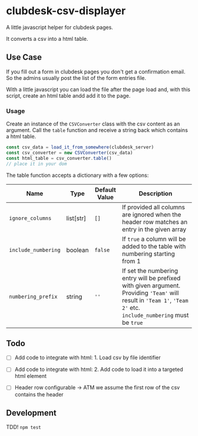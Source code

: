 # clubdesk-csv-displayer

A little javascript helper for clubdesk pages. 

It converts a csv into a html table.

## Use Case

If you fill out a form in clubdesk pages you don't get a confirmation email. So the admins usually post the list of the form entries file.

With a little javascript you can load the file after the page load and, with this script, create an html table andd add it to the page.


### Usage

Create an instance of the `CSVConverter` class with the csv content as an argument. Call the `table` function and 
receive a string back which contains a html table.

```javascript
const csv_data = load_it_from_somewhere(clubdesk_server)
const csv_converter = new CSVConverter(csv_data)
const html_table = csv_converter.table()
// place it in your dom

```



The table function accepts a dictionary with a few options:

| Name                | Type      | Default Value | Description |
| -----------------   | ----------| ------------- | ----------- |
| `ignore_columns`    | list[str] | `[]`          | If provided all columns are ignored when the header row matches an entry in the given array  
| `include_numbering` | boolean   | `false`       | If `true` a column will be added to the table with numbering starting from 1
| `numbering_prefix`  | string    | `''`          | If set the numbering entry will be prefixed with given argument. Providing `'Team'` will result in `'Team 1'`, `'Team 2'` etc. `include_numbering` must be `true`



## Todo

* [ ] Add code to integrate with html: 1. Load csv by file identifier
* [ ] Add code to integrate with html: 2. Add code to load it into a targeted html element
* [ ] Header row configurable -> ATM we assume the first row of the csv contains the header


## Development

TDD! `npm test`